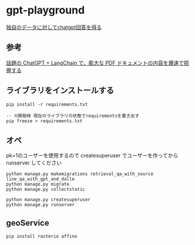 # gpt-playground

[独自のデータに対してchatgpt回答を得る](https://qiita.com/YoshitakaOkada/items/67de6a17b91a676d1112)

## 参考

[話題の ChatGPT + LangChain で、膨大な PDF ドキュメントの内容を爆速で把握する](https://qiita.com/hiroki_okuhata_int/items/7102bab7d96eb2574e7d)

## ライブラリをインストールする

```console
pip install -r requirements.txt

-- ※開発時 現在のライブラリの状態でrequirementsを書き出す
pip freeze > requirements.txt
```

## オペ

pk=1のユーザーを使用するので createsuperuser でユーザーを作ってから runserver してください

```
python manage.py makemigrations retrieval_qa_with_source line_qa_with_gpt_and_dalle
python manage.py migrate
python manage.py collectstatic

python manage.py createsuperuser
python manage.py runserver
```

## geoService

```
pip install rasterio affine
```
